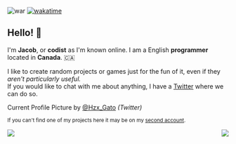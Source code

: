 
![war](https://github.com/ImCodist/imcodist/assets/50346006/047de480-3f94-4dc4-b9e2-74bce890154f)
[![wakatime](https://wakatime.com/badge/user/66a17a4d-fd33-4271-9faf-2a533d3d618e.svg?style=flat-square)](https://wakatime.com/@66a17a4d-fd33-4271-9faf-2a533d3d618e)

## Hello! 👋

I'm **Jacob**, or **codist** as I'm known online. I am a English **programmer** located in **Canada**. 🇨🇦

I like to create random projects or games just for the fun of it, even if they *aren't particularly useful.*\
If you would like to chat with me about anything, I have a [Twitter](https://twitter.com/ImCodist) where we can do so.

Current Profile Picture by [@Hzx_Gato](https://twitter.com/Hzx_Gato) *(Twitter)*

<sub>If you can't find one of my projects here it may be on my [second account](https://github.com/ImCod2st).</sub>

<p>
  <a href="https://skillicons.dev" alt="Programming Skills">
    <img src="https://skillicons.dev/icons?i=py,java" align="left"/>
  </a>
</p>

<p>
  <a href="https://skillicons.dev" alt="Game Development Skills">
    <img src="https://skillicons.dev/icons?i=gamemakerstudio, godot" align="right"/>
  </a>
</p>
